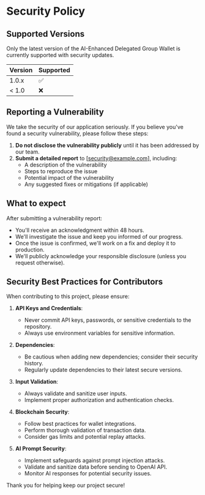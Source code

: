# Security Policy

## Supported Versions

Only the latest version of the AI-Enhanced Delegated Group Wallet is currently supported with security updates.

| Version | Supported          |
| ------- | ------------------ |
| 1.0.x   | :white_check_mark: |
| < 1.0   | :x:                |

## Reporting a Vulnerability

We take the security of our application seriously. If you believe you've found a security vulnerability, please follow these steps:

1. **Do not disclose the vulnerability publicly** until it has been addressed by our team.
2. **Submit a detailed report** to [security@example.com], including:
   - A description of the vulnerability
   - Steps to reproduce the issue
   - Potential impact of the vulnerability
   - Any suggested fixes or mitigations (if applicable)

## What to expect

After submitting a vulnerability report:

- You'll receive an acknowledgment within 48 hours.
- We'll investigate the issue and keep you informed of our progress.
- Once the issue is confirmed, we'll work on a fix and deploy it to production.
- We'll publicly acknowledge your responsible disclosure (unless you request otherwise).

## Security Best Practices for Contributors

When contributing to this project, please ensure:

1. **API Keys and Credentials**:
   - Never commit API keys, passwords, or sensitive credentials to the repository.
   - Always use environment variables for sensitive information.

2. **Dependencies**:
   - Be cautious when adding new dependencies; consider their security history.
   - Regularly update dependencies to their latest secure versions.

3. **Input Validation**:
   - Always validate and sanitize user inputs.
   - Implement proper authorization and authentication checks.

4. **Blockchain Security**:
   - Follow best practices for wallet integrations.
   - Perform thorough validation of transaction data.
   - Consider gas limits and potential replay attacks.

5. **AI Prompt Security**:
   - Implement safeguards against prompt injection attacks.
   - Validate and sanitize data before sending to OpenAI API.
   - Monitor AI responses for potential security issues.

Thank you for helping keep our project secure!